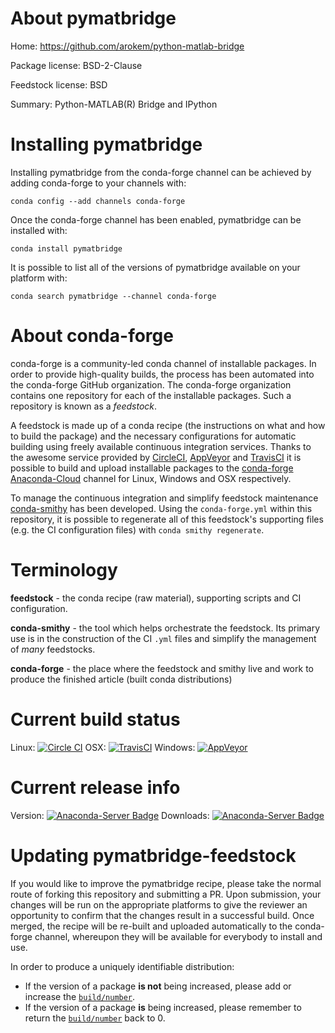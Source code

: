 About pymatbridge
=================

Home: https://github.com/arokem/python-matlab-bridge

Package license: BSD-2-Clause

Feedstock license: BSD

Summary: Python-MATLAB(R) Bridge and IPython



Installing pymatbridge
======================

Installing pymatbridge from the conda-forge channel can be achieved by adding conda-forge to your channels with:

```
conda config --add channels conda-forge
```

Once the conda-forge channel has been enabled, pymatbridge can be installed with:

```
conda install pymatbridge
```

It is possible to list all of the versions of pymatbridge available on your platform with:

```
conda search pymatbridge --channel conda-forge
```


About conda-forge
=================

conda-forge is a community-led conda channel of installable packages.
In order to provide high-quality builds, the process has been automated into the
conda-forge GitHub organization. The conda-forge organization contains one repository 
for each of the installable packages. Such a repository is known as a *feedstock*.

A feedstock is made up of a conda recipe (the instructions on what and how to build
the package) and the necessary configurations for automatic building using freely
available continuous integration services. Thanks to the awesome service provided by
[CircleCI](https://circleci.com/), [AppVeyor](http://www.appveyor.com/)
and [TravisCI](https://travis-ci.org/) it is possible to build and upload installable
packages to the [conda-forge](https://anaconda.org/conda-forge)
[Anaconda-Cloud](http://docs.anaconda.org/) channel for Linux, Windows and OSX respectively.

To manage the continuous integration and simplify feedstock maintenance
[conda-smithy](http://github.com/conda-forge/conda-smithy) has been developed.
Using the ``conda-forge.yml`` within this repository, it is possible to regenerate all of
this feedstock's supporting files (e.g. the CI configuration files) with ``conda smithy regenerate``.


Terminology
===========

**feedstock** - the conda recipe (raw material), supporting scripts and CI configuration.

**conda-smithy** - the tool which helps orchestrate the feedstock.
                   Its primary use is in the construction of the CI ``.yml`` files
                   and simplify the management of *many* feedstocks.

**conda-forge** - the place where the feedstock and smithy live and work to
                  produce the finished article (built conda distributions)

Current build status
====================
Linux: [![Circle CI](https://circleci.com/gh/conda-forge/pymatbridge-feedstock.svg?style=svg)](https://circleci.com/gh/conda-forge/pymatbridge-feedstock)
OSX: [![TravisCI](https://travis-ci.org/conda-forge/pymatbridge-feedstock.svg?branch=master)](https://travis-ci.org/conda-forge/pymatbridge-feedstock) 
Windows: [![AppVeyor](https://ci.appveyor.com/api/projects/status/github/conda-forge/pymatbridge-feedstock?svg=True)](https://ci.appveyor.com/project/conda-forge/pymatbridge-feedstock/branch/master)

Current release info
====================
Version: [![Anaconda-Server Badge](https://anaconda.org/conda-forge/pymatbridge/badges/version.svg)](https://anaconda.org/conda-forge/pymatbridge)
Downloads: [![Anaconda-Server Badge](https://anaconda.org/conda-forge/pymatbridge/badges/downloads.svg)](https://anaconda.org/conda-forge/pymatbridge)


Updating pymatbridge-feedstock
==============================

If you would like to improve the pymatbridge recipe, please take the normal
route of forking this repository and submitting a PR. Upon submission, your changes will
be run on the appropriate platforms to give the reviewer an opportunity to confirm that the
changes result in a successful build. Once merged, the recipe will be re-built and uploaded
automatically to the conda-forge channel, whereupon they will be available for everybody to
install and use.

In order to produce a uniquely identifiable distribution:
 * If the version of a package **is not** being increased, please add or increase
   the [``build/number``](http://conda.pydata.org/docs/building/meta-yaml.html#build-number-and-string). 
 * If the version of a package **is** being increased, please remember to return
   the [``build/number``](http://conda.pydata.org/docs/building/meta-yaml.html#build-number-and-string)
   back to 0.
